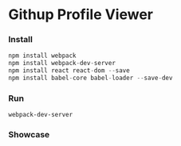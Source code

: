 # Githup Profile Viewer
### Install
```javascript
npm install webpack
npm install webpack-dev-server
npm install react react-dom --save
npm install babel-core babel-loader --save-dev
```

### Run
`webpack-dev-server`

### Showcase

